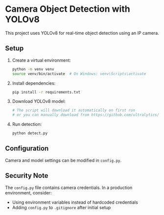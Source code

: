 # Camera Object Detection with YOLOv8

This project uses YOLOv8 for real-time object detection using an IP camera.

## Setup

1. Create a virtual environment:

   ```bash
   python -m venv venv
   source venv/bin/activate  # On Windows: venv\Scripts\activate
   ```

2. Install dependencies:

   ```bash
   pip install -r requirements.txt
   ```

3. Download YOLOv8 model:

   ```bash
   # The script will download it automatically on first run
   # or you can manually download from https://github.com/ultralytics/assets/releases/
   ```

4. Run detection:
   ```bash
   python detect.py
   ```

## Configuration

Camera and model settings can be modified in `config.py`.

## Security Note

The `config.py` file contains camera credentials. In a production environment, consider:

- Using environment variables instead of hardcoded credentials
- Adding `config.py` to `.gitignore` after initial setup
